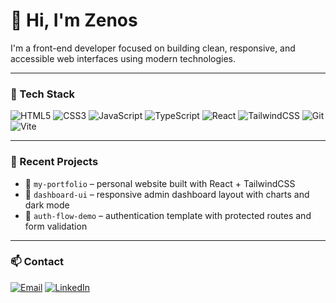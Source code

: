 # 👋 Hi, I'm Zenos

I'm a front-end developer focused on building clean, responsive, and accessible web interfaces using modern technologies.

---

### 🧰 Tech Stack

![HTML5](https://img.shields.io/badge/-HTML5-E34F26?logo=html5&logoColor=white)
![CSS3](https://img.shields.io/badge/-CSS3-1572B6?logo=css3&logoColor=white)
![JavaScript](https://img.shields.io/badge/-JavaScript-F7DF1E?logo=javascript&logoColor=black)
![TypeScript](https://img.shields.io/badge/-TypeScript-3178C6?logo=typescript&logoColor=white)
![React](https://img.shields.io/badge/-React-20232A?logo=react)
![TailwindCSS](https://img.shields.io/badge/-TailwindCSS-06B6D4?logo=tailwind-css)
![Git](https://img.shields.io/badge/-Git-F05032?logo=git&logoColor=white)
![Vite](https://img.shields.io/badge/-Vite-646CFF?logo=vite&logoColor=white)

---

### 📁 Recent Projects

- 🔹 `my-portfolio` – personal website built with React + TailwindCSS  
- 🔹 `dashboard-ui` – responsive admin dashboard layout with charts and dark mode  
- 🔹 `auth-flow-demo` – authentication template with protected routes and form validation  

---

### 📫 Contact

[![Email](https://img.shields.io/badge/-Email-white?style=flat&logo=gmail)](mailto:your.email@example.com)
[![LinkedIn](https://img.shields.io/badge/-LinkedIn-blue?logo=linkedin&logoColor=white)](https://linkedin.com/in/yourusername)
